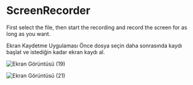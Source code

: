 # ScreenRecorder
First select the file, then start the recording and record the screen for as long as you want.

Ekran Kaydetme Uygulaması
Önce dosya seçin daha sonrasında kaydı başlat ve istediğin kadar ekran kaydı al.

![Ekran Görüntüsü (19)](https://user-images.githubusercontent.com/67827031/128668591-762a9192-b809-4ece-98ad-28fd82c92de4.png)

![Ekran Görüntüsü (21)](https://user-images.githubusercontent.com/67827031/128668644-4fe69de9-3e5e-42d7-b583-25c37149c516.png)
